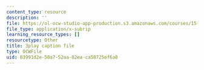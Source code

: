 ```yaml
---
content_type: resource
description: ''
file: https://ol-ocw-studio-app-production.s3.amazonaws.com/courses/15-s50-how-to-win-at-texas-holdem-poker-january-iap-2016/83991d2e50a752aa82eaca58725ef6a0_GgdGtQME1I.vtt
file_type: application/x-subrip
learning_resource_types: []
resourcetype: Other
title: 3play caption file
type: OCWFile
uid: 83991d2e-50a7-52aa-82ea-ca58725ef6a0
---
```

